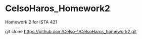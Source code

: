# CelsoHaros_Homework2
Homework 2 for ISTA 421

git clone https://github.com/Celso-1/CelsoHaros_homework2.git

